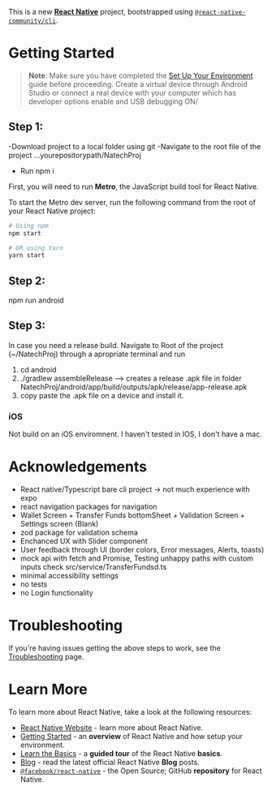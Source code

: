 This is a new [**React Native**](https://reactnative.dev) project, bootstrapped using [`@react-native-community/cli`](https://github.com/react-native-community/cli).


# Getting Started

> **Note**: Make sure you have completed the [Set Up Your Environment](https://reactnative.dev/docs/set-up-your-environment) guide before proceeding.
> Create a virtual device through Android Studio or connect a real device with your computer which has developer options enable and USB debugging ON/

## Step 1: 
-Download project to a local folder using git
-Navigate to the root file of the project ...yourepositorypath/NatechProj
- Run npm i 

First, you will need to run **Metro**, the JavaScript build tool for React Native.

To start the Metro dev server, run the following command from the root of your React Native project:

```sh
# Using npm
npm start

# OR using Yarn
yarn start
```

## Step 2: 
npm run android
## Step 3:
In case you need a release build. Navigate to Root of the project (~/NatechProj) 
through a apropriate terminal and run
1. cd android
2. ./gradlew assembleRelease --> creates a release .apk file in folder NatechProj/android/app/build/outputs/apk/release/app-release.apk
3. copy paste the .apk file on a device and install it.
### iOS
Not build on an iOS enviromnent. I haven't tested in IOS, I don't have a mac.

# Acknowledgements
- React native/Typescript bare cli project -> not much experience with expo
- react navigation packages for navigation
- Wallet Screen + Transfer Funds bottomSheet + Validation Screen +  Settings screen (Blank)
- zod package for validation schema
- Enchanced UX with Slider component
- User feedback through UI (border colors, Error messages, Alerts, toasts) 
- mock api with fetch and Promise, Testing unhappy paths with custom inputs check src/service/TransferFundsd.ts
- minimal accessibility settings
- no tests
- no Login functionality
  
# Troubleshooting

If you're having issues getting the above steps to work, see the [Troubleshooting](https://reactnative.dev/docs/troubleshooting) page.

# Learn More

To learn more about React Native, take a look at the following resources:

- [React Native Website](https://reactnative.dev) - learn more about React Native.
- [Getting Started](https://reactnative.dev/docs/environment-setup) - an **overview** of React Native and how setup your environment.
- [Learn the Basics](https://reactnative.dev/docs/getting-started) - a **guided tour** of the React Native **basics**.
- [Blog](https://reactnative.dev/blog) - read the latest official React Native **Blog** posts.
- [`@facebook/react-native`](https://github.com/facebook/react-native) - the Open Source; GitHub **repository** for React Native.
